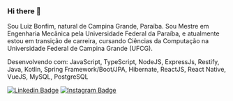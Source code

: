 ### Hi there 👋

Sou Luiz Bonfim, natural de Campina Grande, Paraíba. Sou Mestre em Engenharia Mecânica pela Universidade Federal da Paraíba, e atualmente estou em transição de carreira, cursando Ciências da Computação na Universidade Federal de Campina Grande (UFCG).

Desenvolvendo com: JavaScript, TypeScript, NodeJS, ExpressJs, Restify, Java, Kotlin, Spring Framework/Boot/JPA, Hibernate, ReactJS, React Native, VueJS, MySQL, PostgreSQL 

[![Linkedin Badge](https://img.shields.io/badge/-LinkedIn-blue?style=flat-square&logo=Linkedin&logoColor=white&link=https://www.linkedin.com/in/luiz-bonfim-030297151/)](https://www.linkedin.com/in/luiz-bonfim-030297151/)
[![Instagram Badge](https://img.shields.io/badge/-Instagram-red?style=flat-square&logo=Instagram&logoColor=white&link=https://www.instagram.com/luizcnn/)](https://www.instagram.com/luizcnn/)


<!--
**luizcnn/luizcnn** is a ✨ _special_ ✨ repository because its `README.md` (this file) appears on your GitHub profile.

Here are some ideas to get you started:

- 🔭 I’m currently working on ...
- 🌱 I’m currently learning ...
- 👯 I’m looking to collaborate on ...
- 🤔 I’m looking for help with ...
- 💬 Ask me about ...
- 📫 How to reach me: ...
- 😄 Pronouns: ...
- ⚡ Fun fact: ...
-->
